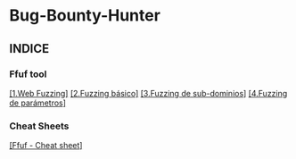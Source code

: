# Bug-Bounty-Hunter

## INDICE

### Ffuf tool
[[1.Web Fuzzing]](https://github.com/Tony-Sec/Bug-Bounty-Hunter/blob/main/Ffuf/1.Web%20Fuzzing.md)
[[2.Fuzzing básico]](https://github.com/Tony-Sec/Bug-Bounty-Hunter/blob/main/Ffuf/2.Fuzzing%20b%C3%A1sico.md)
[[3.Fuzzing de sub-dominios]](https://github.com/Tony-Sec/Bug-Bounty-Hunter/blob/main/Ffuf/3.Fuzzing%20de%20sub-dominios.md)
[[4.Fuzzing de parámetros]](https://github.com/Tony-Sec/Bug-Bounty-Hunter/blob/main/Ffuf/4.Fuzzing%20de%20par%C3%A1metros.md)


### Cheat Sheets

[[Ffuf - Cheat sheet]](https://github.com/Tony-Sec/Bug-Bounty-Hunter/blob/main/Ffuf/Ffuf%20-%20Cheat%20sheet.md)
